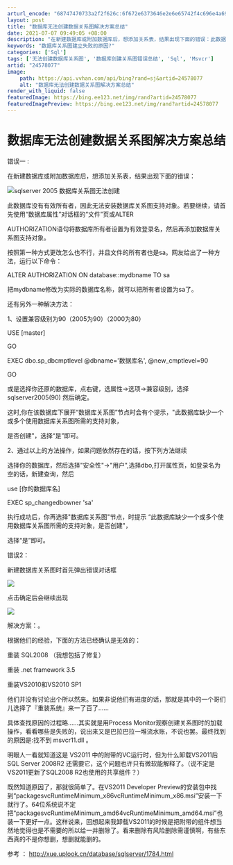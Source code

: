 ```yaml
---
arturl_encode: "68747470733a2f2f626c:6f672e6373646e2e6e65742f4c696e4a69616e674269654a69:2f61727469636c652f64657461696c732f3234353738303737"
layout: post
title: "数据库无法创建数据关系图解决方案总结"
date: 2021-07-07 09:49:05 +08:00
description: "在新建数据库或附加数据库后，想添加关系表，结果出现下面的错误：此数据库没有有效所有者，因此无法安装数"
keywords: "数据库关系图建立失败的原因?"
categories: ['Sql']
tags: ['无法创建数据库关系图', '数据库创建关系图错误总结', 'Sql', 'Msvcr']
artid: "24578077"
image:
    path: https://api.vvhan.com/api/bing?rand=sj&artid=24578077
    alt: "数据库无法创建数据关系图解决方案总结"
render_with_liquid: false
featuredImage: https://bing.ee123.net/img/rand?artid=24578077
featuredImagePreview: https://bing.ee123.net/img/rand?artid=24578077
---
```


# 数据库无法创建数据关系图解决方案总结

错误一 :

在新建数据库或附加数据库后，想添加关系表，结果出现下面的错误：

![sqlserver <wbr>2005 <wbr>数据库关系图无法创建](http://s9.sinaimg.cn/middle/71460d95gc00d87a55b78&690 "sqlserver <wbr>2005 <wbr>数据库关系图无法创建")

此数据库没有有效所有者，因此无法安装数据库关系图支持对象。若要继续，请首先使用“数据库属性”对话框的“文件”页或ALTER
  
AUTHORIZATION语句将数据库所有者设置为有效登录名，然后再添加数据库关系图支持对象。
  
按照第一种方式更改怎么也不行，并且文件的所有者也是sa。网友给出了一种方法，运行以下命令：
  
ALTER AUTHORIZATION ON database::mydbname TO sa
  
把mydbname修改为实际的数据库名称，就可以把所有者设置为sa了。
  
还有另外一种解决方法：
  
1、设置兼容级别为90（2005为90）（2000为80）
  
USE [master]
  
GO
  
EXEC dbo.sp_dbcmptlevel @dbname='数据库名', @new_cmptlevel=90
  
GO
  
或是选择你还原的数据库，点右键，选属性->选项->兼容级别，选择sqlserver2005(90) 然后确定。

这时,你在该数据库下展开“数据库关系图”节点时会有个提示，"此数据库缺少一个或多个使用数据库关系图所需的支持对象，

是否创建"，选择“是”即可。
  
2、通过以上的方法操作，如果问题依然存在的话，按下列方法继续
  
选择你的数据库，然后选择"安全性"->"用户",选择dbo,打开属性页，如登录名为空的话，新建查询，然后
  
use [你的数据库名]
  
EXEC sp_changedbowner 'sa'
  
执行成功后，你再选择"数据库关系图"节点，时提示 “此数据库缺少一个或多个使用数据库关系图所需的支持对象，是否创建"，

选择“是”即可。

错误2：

新建数据库关系图时首先弹出错误对话框

![](http://www.myexception.cn/img/2014/04/24/103002130.jpg)

点击确定后会继续出现

![](http://www.myexception.cn/img/2014/04/24/103002131.jpg)

解决方案：。

根据他们的经验，下面的方法已经确认是无效的：
  
  
重装 SQL2008 （我想包括了修复）
  
重装 .net framework 3.5
  
重装VS2010和VS2010 SP1
  
他们并没有讨论出个所以然来。如果非说他们有进度的话，那就是其中的一个哥们儿选择了『重装系统』来一了百了……
  
  
具体查找原因的过程略……其实就是用Process Monitor观察创建关系图时的加载操作，看看哪些是失败的，说出来又是巴拉巴拉一堆流水账，不说也罢。最终找到的原因是:找不到 msvcr11.dll 。
  
  
明眼人一看就知道这是 VS2011 中的附带的VC运行时，但为什么卸载VS2011后SQL Server 2008R2 还需要它，这个问题也许只有微软能解释了。（说不定是VS2011更新了SQL2008 R2也使用的共享组件？）
  
  
既然知道原因了，那就很简单了。在VS2011 Developer Preview的安装包中找到“packagesvcRuntimeMinimum_x86vcRuntimeMinimum_x86.msi”安装一下就行了。64位系统说不定把“packagesvcRuntimeMinimum_amd64vcRuntimeMinimum_amd64.msi”也装一下更好一点。这样说来，回想起来我卸载VS2011的时候是把附带的组件想当然地觉得也是不需要的所以给一并删除了。看来删除有风险删除需谨慎啊，有些东西真的不是你想删，想删就能删的。

  

参考 ： http://xue.uplook.cn/database/sqlserver/1784.html